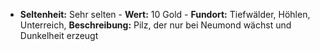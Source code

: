 - **Seltenheit:** Sehr selten - **Wert:** 10 Gold - **Fundort:** Tiefwälder, Höhlen, Unterreich, **Beschreibung:** Pilz, der nur bei Neumond wächst und Dunkelheit erzeugt